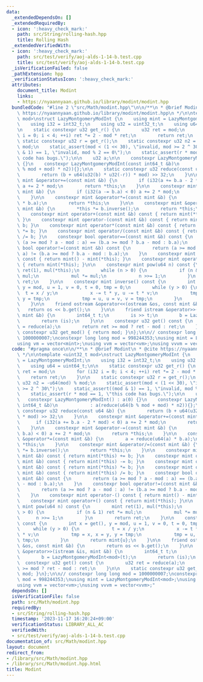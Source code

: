 ```yaml
---
data:
  _extendedDependsOn: []
  _extendedRequiredBy:
  - icon: ':heavy_check_mark:'
    path: src/String/rolling-hash.hpp
    title: Rolling Hash
  _extendedVerifiedWith:
  - icon: ':heavy_check_mark:'
    path: src/test/verify/aoj-alds-1-14-b.test.cpp
    title: src/test/verify/aoj-alds-1-14-b.test.cpp
  _isVerificationFailed: false
  _pathExtension: hpp
  _verificationStatusIcon: ':heavy_check_mark:'
  attributes:
    document_title: Modint
    links:
    - https://nyaannyaan.github.io/library/modint/modint.hpp
  bundledCode: "#line 2 \"src/Math/modint.hpp\"\n\n/**\n * @brief Modint\n * @cite\
    \ https://nyaannyaan.github.io/library/modint/modint.hpp\n */\n\ntemplate <uint32_t\
    \ mod>\nstruct LazyMontgomeryModInt {\n    using mint = LazyMontgomeryModInt;\n\
    \    using i32 = int32_t;\n    using u32 = uint32_t;\n    using u64 = uint64_t;\n\
    \n    static constexpr u32 get_r() {\n        u32 ret = mod;\n        for (i32\
    \ i = 0; i < 4; ++i) ret *= 2 - mod * ret;\n        return ret;\n    }\n\n   \
    \ static constexpr u32 r = get_r();\n    static constexpr u32 n2 = -u64(mod) %\
    \ mod;\n    static_assert(mod < (1 << 30), \"invalid, mod >= 2 ^ 30\");\n    static_assert((mod\
    \ & 1) == 1, \"invalid, mod % 2 == 0\");\n    static_assert(r * mod == 1, \"this\
    \ code has bugs.\");\n\n    u32 a;\n\n    constexpr LazyMontgomeryModInt() : a(0)\
    \ {}\n    constexpr LazyMontgomeryModInt(const int64_t &b)\n            : a(reduce(u64(b\
    \ % mod + mod) * n2)){};\n\n    static constexpr u32 reduce(const u64 &b) {\n\
    \        return (b + u64(u32(b) * u32(-r)) * mod) >> 32;\n    }\n\n    constexpr\
    \ mint &operator+=(const mint &b) {\n        if (i32(a += b.a - 2 * mod) < 0)\
    \ a += 2 * mod;\n        return *this;\n    }\n\n    constexpr mint &operator-=(const\
    \ mint &b) {\n        if (i32(a -= b.a) < 0) a += 2 * mod;\n        return *this;\n\
    \    }\n\n    constexpr mint &operator*=(const mint &b) {\n        a = reduce(u64(a)\
    \ * b.a);\n        return *this;\n    }\n\n    constexpr mint &operator/=(const\
    \ mint &b) {\n        *this *= b.inverse();\n        return *this;\n    }\n\n\
    \    constexpr mint operator+(const mint &b) const { return mint(*this) += b;\
    \ }\n    constexpr mint operator-(const mint &b) const { return mint(*this) -=\
    \ b; }\n    constexpr mint operator*(const mint &b) const { return mint(*this)\
    \ *= b; }\n    constexpr mint operator/(const mint &b) const { return mint(*this)\
    \ /= b; }\n    constexpr bool operator==(const mint &b) const {\n        return\
    \ (a >= mod ? a - mod : a) == (b.a >= mod ? b.a - mod : b.a);\n    }\n    constexpr\
    \ bool operator!=(const mint &b) const {\n        return (a >= mod ? a - mod :\
    \ a) != (b.a >= mod ? b.a - mod : b.a);\n    }\n    constexpr mint operator-()\
    \ const { return mint() - mint(*this); }\n    constexpr mint operator+() const\
    \ { return mint(*this); }\n\n    constexpr mint pow(u64 n) const {\n        mint\
    \ ret(1), mul(*this);\n        while (n > 0) {\n            if (n & 1) ret *=\
    \ mul;\n            mul *= mul;\n            n >>= 1;\n        }\n        return\
    \ ret;\n    }\n\n    constexpr mint inverse() const {\n        int x = get(),\
    \ y = mod, u = 1, v = 0, t = 0, tmp = 0;\n        while (y > 0) {\n          \
    \  t = x / y;\n            x -= t * y, u -= t * v;\n            tmp = x, x = y,\
    \ y = tmp;\n            tmp = u, u = v, v = tmp;\n        }\n        return mint{u};\n\
    \    }\n\n    friend ostream &operator<<(ostream &os, const mint &b) {\n     \
    \   return os << b.get();\n    }\n\n    friend istream &operator>>(istream &is,\
    \ mint &b) {\n        int64_t t;\n        is >> t;\n        b = LazyMontgomeryModInt<mod>(t);\n\
    \        return (is);\n    }\n\n    constexpr u32 get() const {\n        u32 ret\
    \ = reduce(a);\n        return ret >= mod ? ret - mod : ret;\n    }\n\n    static\
    \ constexpr u32 get_mod() { return mod; }\n};\n\n// constexpr long long mod =\
    \ 1000000007;\nconstexpr long long mod = 998244353;\nusing mint = LazyMontgomeryModInt<mod>;\n\
    using vm = vector<mint>;\nusing vvm = vector<vm>;\nusing vvvm = vector<vvm>;\n"
  code: "#pragma once\n\n/**\n * @brief Modint\n * @cite https://nyaannyaan.github.io/library/modint/modint.hpp\n\
    \ */\n\ntemplate <uint32_t mod>\nstruct LazyMontgomeryModInt {\n    using mint\
    \ = LazyMontgomeryModInt;\n    using i32 = int32_t;\n    using u32 = uint32_t;\n\
    \    using u64 = uint64_t;\n\n    static constexpr u32 get_r() {\n        u32\
    \ ret = mod;\n        for (i32 i = 0; i < 4; ++i) ret *= 2 - mod * ret;\n    \
    \    return ret;\n    }\n\n    static constexpr u32 r = get_r();\n    static constexpr\
    \ u32 n2 = -u64(mod) % mod;\n    static_assert(mod < (1 << 30), \"invalid, mod\
    \ >= 2 ^ 30\");\n    static_assert((mod & 1) == 1, \"invalid, mod % 2 == 0\");\n\
    \    static_assert(r * mod == 1, \"this code has bugs.\");\n\n    u32 a;\n\n \
    \   constexpr LazyMontgomeryModInt() : a(0) {}\n    constexpr LazyMontgomeryModInt(const\
    \ int64_t &b)\n            : a(reduce(u64(b % mod + mod) * n2)){};\n\n    static\
    \ constexpr u32 reduce(const u64 &b) {\n        return (b + u64(u32(b) * u32(-r))\
    \ * mod) >> 32;\n    }\n\n    constexpr mint &operator+=(const mint &b) {\n  \
    \      if (i32(a += b.a - 2 * mod) < 0) a += 2 * mod;\n        return *this;\n\
    \    }\n\n    constexpr mint &operator-=(const mint &b) {\n        if (i32(a -=\
    \ b.a) < 0) a += 2 * mod;\n        return *this;\n    }\n\n    constexpr mint\
    \ &operator*=(const mint &b) {\n        a = reduce(u64(a) * b.a);\n        return\
    \ *this;\n    }\n\n    constexpr mint &operator/=(const mint &b) {\n        *this\
    \ *= b.inverse();\n        return *this;\n    }\n\n    constexpr mint operator+(const\
    \ mint &b) const { return mint(*this) += b; }\n    constexpr mint operator-(const\
    \ mint &b) const { return mint(*this) -= b; }\n    constexpr mint operator*(const\
    \ mint &b) const { return mint(*this) *= b; }\n    constexpr mint operator/(const\
    \ mint &b) const { return mint(*this) /= b; }\n    constexpr bool operator==(const\
    \ mint &b) const {\n        return (a >= mod ? a - mod : a) == (b.a >= mod ? b.a\
    \ - mod : b.a);\n    }\n    constexpr bool operator!=(const mint &b) const {\n\
    \        return (a >= mod ? a - mod : a) != (b.a >= mod ? b.a - mod : b.a);\n\
    \    }\n    constexpr mint operator-() const { return mint() - mint(*this); }\n\
    \    constexpr mint operator+() const { return mint(*this); }\n\n    constexpr\
    \ mint pow(u64 n) const {\n        mint ret(1), mul(*this);\n        while (n\
    \ > 0) {\n            if (n & 1) ret *= mul;\n            mul *= mul;\n      \
    \      n >>= 1;\n        }\n        return ret;\n    }\n\n    constexpr mint inverse()\
    \ const {\n        int x = get(), y = mod, u = 1, v = 0, t = 0, tmp = 0;\n   \
    \     while (y > 0) {\n            t = x / y;\n            x -= t * y, u -= t\
    \ * v;\n            tmp = x, x = y, y = tmp;\n            tmp = u, u = v, v =\
    \ tmp;\n        }\n        return mint{u};\n    }\n\n    friend ostream &operator<<(ostream\
    \ &os, const mint &b) {\n        return os << b.get();\n    }\n\n    friend istream\
    \ &operator>>(istream &is, mint &b) {\n        int64_t t;\n        is >> t;\n\
    \        b = LazyMontgomeryModInt<mod>(t);\n        return (is);\n    }\n\n  \
    \  constexpr u32 get() const {\n        u32 ret = reduce(a);\n        return ret\
    \ >= mod ? ret - mod : ret;\n    }\n\n    static constexpr u32 get_mod() { return\
    \ mod; }\n};\n\n// constexpr long long mod = 1000000007;\nconstexpr long long\
    \ mod = 998244353;\nusing mint = LazyMontgomeryModInt<mod>;\nusing vm = vector<mint>;\n\
    using vvm = vector<vm>;\nusing vvvm = vector<vvm>;"
  dependsOn: []
  isVerificationFile: false
  path: src/Math/modint.hpp
  requiredBy:
  - src/String/rolling-hash.hpp
  timestamp: '2023-11-17 16:20:24+09:00'
  verificationStatus: LIBRARY_ALL_AC
  verifiedWith:
  - src/test/verify/aoj-alds-1-14-b.test.cpp
documentation_of: src/Math/modint.hpp
layout: document
redirect_from:
- /library/src/Math/modint.hpp
- /library/src/Math/modint.hpp.html
title: Modint
---
```


